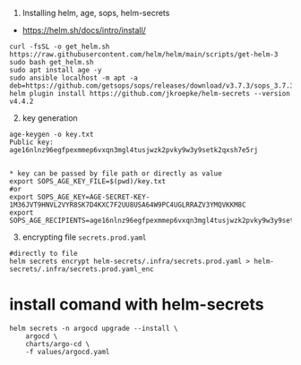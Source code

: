 1. Installing helm, age, sops, helm-secrets
* https://helm.sh/docs/intro/install/
```
curl -fsSL -o get_helm.sh https://raw.githubusercontent.com/helm/helm/main/scripts/get-helm-3
sudo bash get_helm.sh
sudo apt install age -y
sudo ansible localhost -m apt -a deb=https://github.com/getsops/sops/releases/download/v3.7.3/sops_3.7.3_amd64.deb
helm plugin install https://github.com/jkroepke/helm-secrets --version v4.4.2 
```

2. key generation
```
age-keygen -o key.txt
Public key: age16nlnz96egfpexmmep6vxqn3mgl4tusjwzk2pvky9w3y9setk2qxsh7e5rj


* key can be passed by file path or directly as value
export SOPS_AGE_KEY_FILE=$(pwd)/key.txt
#or
export SOPS_AGE_KEY=AGE-SECRET-KEY-1M36JVT9HNVL2VYR8SK7D4KXC7F2UU8USA64W9PC4UGLRRAZV3YMQVKKM8C
export SOPS_AGE_RECIPIENTS=age16nlnz96egfpexmmep6vxqn3mgl4tusjwzk2pvky9w3y9setk2qxsh7e5rj
```


3. encrypting file ```secrets.prod.yaml ```
```
#directly to file
helm secrets encrypt helm-secrets/.infra/secrets.prod.yaml > helm-secrets/.infra/secrets.prod.yaml_enc
```

# install comand with helm-secrets
```
helm secrets -n argocd upgrade --install \
    argocd \
    charts/argo-cd \
    -f values/argocd.yaml
```
